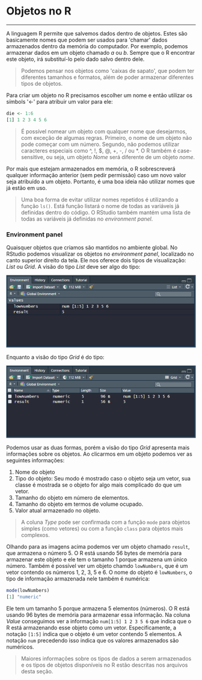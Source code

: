 # Objetos no R
---
A linguagem R permite que salvemos dados dentro de objetos. Estes são basicamente nomes que podem ser usados para 'chamar' dados armazenados dentro da memória do computador. Por exemplo, podemos armazenar dados em um objeto chamado _a_ ou _b_. Sempre que o R encontrar este objeto, irá substituí-lo pelo dado salvo dentro dele.
> Podemos pensar nos objetos como 'caixas de sapato', que podem ter diferentes tamanhos e formatos, além de poder armazenar diferentes tipos de objetos.

Para criar um objeto no R precisamos escolher um nome e então utilizar os símbols '<-' para atribuir um valor para ele:
```R
die <- 1:6
[1] 1 2 3 4 5 6
```

> É possível nomear um objeto com qualquer nome que desejarmos, com exceção de algumas regras. Primeiro, o nome de um objeto não pode começar com um número. Segundo, não podemos utilizar caracteres especiais como ^, !, $, @, +, -, / ou *.
> O R também é case-sensitive, ou seja, um objeto _Nome_ será diferente de um objeto _nome_.

Por mais que estejam armazenados em memória, o R sobrescreverá qualquer informação anterior (sem pedir permissão) caso um novo valor seja atribuído a um objeto. Portanto, é uma boa ideia não utilizar nomes que já estão em uso.
> Uma boa forma de evitar utilizar nomes repetidos é utilizando a função ```ls()```. Está função listará o nome de todas as variáveis já definidas dentro do código.
> O RStudio também mantém uma lista de todas as variáveis já definidas no _environment panel_.

### Environment panel
Quaisquer objetos que criamos são mantidos no ambiente global. No RStudio podemos visualizar os objetos no _environment panel_, localizado no canto superior direito da tela. Ele nos oferece dois tipos de visualização: _List_ ou _Grid_. 
A visão do tipo _List_ deve ser algo do tipo:

![List view](00_images/EnvironmentPanel_ListView.PNG "List view")

Enquanto a visão do tipo _Grid_ é do tipo:

![Grid view](00_images/EnvironmentPanel_GridView.PNG "Grid view")


Podemos usar as duas formas, porém a visão do tipo _Grid_ apresenta mais informações sobre os objetos. Ao clicarmos em um objeto podemos ver as seguintes informações:
1. Nome do objeto
2. Tipo do objeto: Seu modo é mostrado caso o objeto seja um vetor, sua classe é mostrada se o objeto for algo mais complicado do que um vetor.
3. Tamanho do objeto em número de elementos.
4. Tamanho do objeto em termos de volume ocupado.
5. Valor atual armazenado no objeto.

>A coluna _Type_ pode ser confirmada com a função ```mode``` para objetos simples (como vetores) ou com a função ```class``` para objetos mais complexos.

Olhando para as imagens acima podemos ver um objeto chamado ```result```, que armazena o número 5. O R está usando 56 bytes de memória para armazenar este objeto e ele tem o tamanho 1 porque armazena um único número.
Também é possível ver um objeto chamdo ```lowNumbers```, que é um vetor contendo os números 1, 2, 3, 5 e 6. O nome do objeto é ```lowNumbers```, o tipo de informação armazenada nele também é numérica:
```R
mode(lowNumbers)
[1] "numeric"
```
Ele tem um tamanho 5 porque armazena 5 elementos (números). O R está usando 96 bytes de memória para armazenar essa informação. Na coluna _Value_ conseguimos ver a informação ```num[1:5] 1 2 3 5 6``` que indica que o R está armazenando esse objeto como um vetor. Especificamente, a notação ```[1:5]``` indica que o objeto é um vetor contendo 5 elementos. A notação ```num``` precedendo isso indica que os valores armazenados são numéricos.

>Maiores informações sobre os tipos de dados a serem armazenados e os tipos de objetos disponíveis no R estão descritas nos arquivos desta seção.